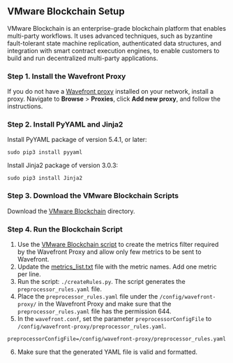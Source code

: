 ## VMware Blockchain Setup

VMware Blockchain is an enterprise-grade blockchain platform that enables multi-party workflows. It uses advanced techniques, such as byzantine fault-tolerant state machine replication, authenticated data structures, and integration with smart contract execution engines, to enable customers to build and run decentralized multi-party applications.

### Step 1. Install the Wavefront Proxy

If you do not have a [Wavefront proxy](https://docs.wavefront.com/proxies.html) installed on your network, install a proxy. Navigate to **Browse** > **Proxies**, click **Add new proxy**, and follow the instructions.

### Step 2. Install PyYAML and Jinja2

Install PyYAML package of version 5.4.1, or later:
  ```
  sudo pip3 install pyyaml
  ```
Install Jinja2 package of version 3.0.3:
  ```
  sudo pip3 install Jinja2
  ```

### Step 3. Download the VMware Blockchain Scripts

Download the [VMware Blockchain](https://github.com/wavefrontHQ/integrations/tree/master/vmbc) directory.

### Step 4. Run the Blockchain Script

1. Use the [VMware Blockchain script](https://github.com/wavefrontHQ/integrations/tree/master/vmbc/createRules.py) to create the metrics filter required by the Wavefront Proxy and allow only few metrics to be sent to Wavefront.
2. Update the [metrics_list.txt](https://github.com/wavefrontHQ/integrations/tree/master/vmbc/metrics_list.txt) file with the metric names. Add one metric per line.
3. Run the script: `./createRules.py`. The script generates the `preprocessor_rules.yaml` file.
4. Place the `preprocessor_rules.yaml` file under the `/config/wavefront-proxy/` in the Wavefront Proxy and make sure that the `preprocessor_rules.yaml` file has the permission 644.
5. In the `wavefront.conf`, set the parameter `preprocessorConfigFile` to `/config/wavefront-proxy/preprocessor_rules.yaml`.
  ```
  preprocessorConfigFile=/config/wavefront-proxy/preprocessor_rules.yaml
  ```
6. Make sure that the generated YAML file is valid and formatted.